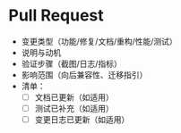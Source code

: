 ﻿# Pull Request

- 变更类型（功能/修复/文档/重构/性能/测试）
- 说明与动机
- 验证步骤（截图/日志/指标）
- 影响范围（向后兼容性、迁移指引）
- 清单：
  - [ ] 文档已更新（如适用）
  - [ ] 测试已补充（如适用）
  - [ ] 变更日志已更新（如适用）
